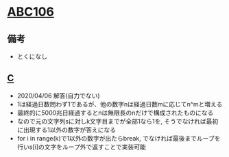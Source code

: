 # [ABC106](https://atcoder.jp/contests/abc106)

## 備考

- とくになし

## [C](https://atcoder.jp/contests/abc106/tasks/abc106_c)

- 2020/04/06 解答(自力でない)
- 1は経過日数問わず1であるが、他の数字nは経過日数mに応じてn^mと増える
- 最終的に5000兆日経過するとnは無限長のnだけで構成されたものになる
- なので元の文字列sに対しk文字目までが全部1なら1を, そうでなければ最初に出現する1以外の数字が答えになる
- for i in range(k)で1以外の数字が出たらbreak, でなければ最後までループを行いs[i]の文字をループ外で返すことで実装可能